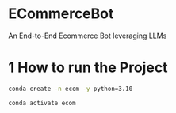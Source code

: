 # ECommerceBot
An End-to-End Ecommerce Bot leveraging LLMs


# 1 How to run the Project
```bash
conda create -n ecom -y python=3.10
```

```bash
conda activate ecom
```

